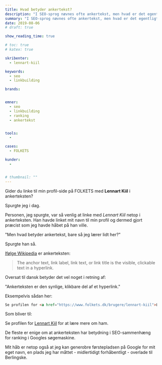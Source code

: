 ```yaml
---
title: Hvad betyder ankertekst?
description: "I SEO-sprog nævnes ofte ankertekst, men hvad er det egentligt?"
summary: "I SEO-sprog nævnes ofte ankertekst, men hvad er det egentligt?"
date: 2019-08-06
# draft: true

show_reading_time: true

# toc: true
# katex: true

skribenter:
  - lennart-kiil

keywords:
  - seo
  - linkbuilding

brands:


emner:
  - seo
  - linkbuilding
  - ranking
  - ankertekst


tools:
  -

cases:
  - FOLKETS

kunder:
  -


# thumbnail: ""
---
```


Gider du linke til min profil-side på FOLKETS med **Lennart Kiil** i ankerteksten?

Spurgte jeg i dag.

Personen, jeg spurgte, var så venlig at linke med _Lennart Kiil_ netop i ankerteksten. Han havde linket mit navn til min profil og dermed gjort præcist som jeg havde håbet på han ville.

"Men hvad betyder ankertekst, bare så jeg lærer lidt her?"

Spurgte han så.

[Ifølge Wikipedia](https://en.wikipedia.org/wiki/Anchor_text) er ankerteksten:

> The anchor text, link label, link text, or link title is the visible, clickable text in a hyperlink.

Oversat til dansk betyder det vel noget i retning af:

"Ankerteksten er den synlige, klikbare del af et hyperlink."

Eksempelvis sådan her:

```html
Se profilen for <a href="https://www.folkets.dk/brugere/lennart-kiil">Lennart Kiil</a> for at lære mere om ham.
```

Som bliver til:

Se profilen for <a href="https://www.folkets.dk/brugere/lennart-kiil">Lennart Kiil</a> for at lære mere om ham.

De fleste er enige om at ankerteksten har betydning i SEO-sammenhæng for ranking i Googles søgemaskine.

Mit håb er netop også at jeg kan generobre førstepladsen på Google for mit eget navn, en plads jeg har måttet - midlertidigt forhåbentligt - overlade til Berlingske.

